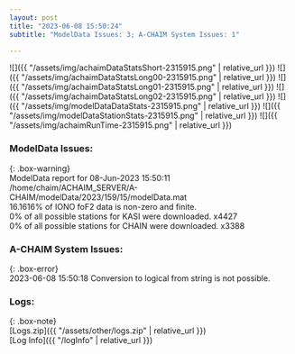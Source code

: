 ```yaml
---
layout: post
title: "2023-06-08 15:50:24"
subtitle: "ModelData Issues: 3; A-CHAIM System Issues: 1"

---
```


![]({{ "/assets/img/achaimDataStatsShort-2315915.png" | relative_url }})
![]({{ "/assets/img/achaimDataStatsLong00-2315915.png" | relative_url }})
![]({{ "/assets/img/achaimDataStatsLong01-2315915.png" | relative_url }})
![]({{ "/assets/img/achaimDataStatsLong02-2315915.png" | relative_url }})
![]({{ "/assets/img/modelDataDataStats-2315915.png" | relative_url }})
![]({{ "/assets/img/modelDataStationStats-2315915.png" | relative_url }})
![]({{ "/assets/img/achaimRunTime-2315915.png" | relative_url }})


### ModelData Issues:  
  
{: .box-warning}  
 ModelData report for 08-Jun-2023 15:50:11   
 /home/chaim/ACHAIM_SERVER/A-CHAIM/modelData/2023/159/15/modelData.mat   
 16.1616% of IONO foF2 data is non-zero and finite.   
 0% of all possible stations for KASI were downloaded. x4427   
 0% of all possible stations for CHAIN were downloaded. x3388   
  
### A-CHAIM System Issues:  
  
{: .box-error}  
2023-06-08 15:50:18 Conversion to logical from string is not possible.  

### Logs:  
  
{: .box-note}  
[Logs.zip]({{ "/assets/other/logs.zip" | relative_url }})  
[Log Info]({{ "/logInfo" | relative_url }})  
